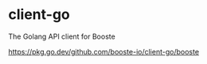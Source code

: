# client-go
The Golang API client for Booste

https://pkg.go.dev/github.com/booste-io/client-go/booste